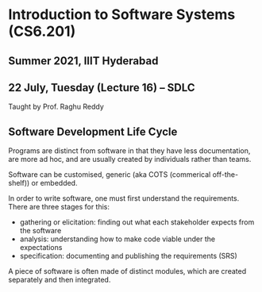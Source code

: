 # Introduction to Software Systems (CS6.201)
## Summer 2021, IIIT Hyderabad
## 22 July, Tuesday (Lecture 16) – SDLC

Taught by Prof. Raghu Reddy

## Software Development Life Cycle
Programs are distinct from software in that they have less documentation, are more ad hoc, and are usually created by individuals rather than teams.  

Software can be customised, generic (aka COTS (commerical off-the-shelf)) or embedded.  

In order to write software, one must first understand the requirements. There are three stages for this:

* gathering or elicitation: finding out what each stakeholder expects from the software
* analysis: understanding how to make code viable under the expectations
* specification: documenting and publishing the requirements (SRS)

A piece of software is often made of distinct modules, which are created separately and then integrated.
